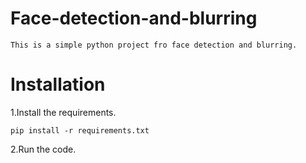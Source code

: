 # Face-detection-and-blurring
```
This is a simple python project fro face detection and blurring.
```
# Installation
1.Install the requirements.
```
pip install -r requirements.txt
```
2.Run the code.
